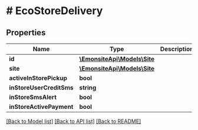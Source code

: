 # # EcoStoreDelivery

## Properties

Name | Type | Description | Notes
------------ | ------------- | ------------- | -------------
**id** | [**\EmonsiteApi\Models\Site**](Site.md) |  | [optional]
**site** | [**\EmonsiteApi\Models\Site**](Site.md) |  | [optional]
**activeInStorePickup** | **bool** |  | [optional]
**inStoreUserCreditSms** | **string** |  | [optional]
**inStoreSmsAlert** | **bool** |  | [optional]
**inStoreActivePayment** | **bool** |  | [optional]

[[Back to Model list]](../../README.md#models) [[Back to API list]](../../README.md#endpoints) [[Back to README]](../../README.md)
